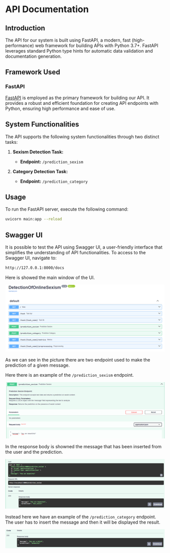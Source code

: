 # API Documentation

## Introduction

The API for our system is built using FastAPI, a modern, fast (high-performance) web framework for building APIs with Python 3.7+. FastAPI leverages standard Python type hints for automatic data validation and documentation generation.

## Framework Used

### FastAPI

[FastAPI](https://fastapi.tiangolo.com/) is employed as the primary framework for building our API. It provides a robust and efficient foundation for creating API endpoints with Python, ensuring high performance and ease of use.

## System Functionalities

The API supports the following system functionalities through two distinct tasks:

1. **Sexism Detection Task:**
   - **Endpoint:** `/prediction_sexism`

2. **Category Detection Task:**
   - **Endpoint:** `/prediction_category`

## Usage

To run the FastAPI server, execute the following command:

```bash
uvicorn main:app --reload
```
## Swagger UI
It is possible to test the API  using Swagger UI, a user-friendly interface that simplifies the understanding of API functionalities. To access to the Swagger UI, navigate to:

```bash
http://127.0.0.1:8000/docs
```
Here is showed the main window of the UI.

![SwaggerUI](https://github.com/se4ai2324-uniba/DetectionOfOnlineSexism/blob/main/src/api/SwaggerUI.png)

As we can see in the picture there are two endpoint used to make the prediction of a given message. 

Here there is an example of the `/prediction_sexism` endpoint.

![Sexism1](https://github.com/se4ai2324-uniba/DetectionOfOnlineSexism/blob/main/src/api/Sexism1.png)

In the response body is showned the message that has been inserted from the user and the prediction.

![Sexism2](https://github.com/se4ai2324-uniba/DetectionOfOnlineSexism/blob/main/src/api/Sexism2.png)

Instead here we have an example  of the `/prediction_category` endpoint. The user has to insert the message and then it will be displayed the result.

![Category1](https://github.com/se4ai2324-uniba/DetectionOfOnlineSexism/blob/main/src/api/Category1.png)

